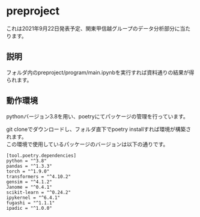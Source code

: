 # preproject
これは2021年9月22日発表予定、関東甲信越グループのデータ分析部分に当たります。  
## 説明
フォルダ内のpreproject/program/main.ipynbを実行すれば資料通りの結果が得られます。  
## 動作環境
pythonバージョン3.8を用い、poetryにてパッケージの管理を行っています。

git cloneでダウンロードし、フォルダ直下でpoetry installすれば環境が構築されます。  
この環境で使用しているパッケージのバージョンは以下の通りです。
```
[tool.poetry.dependencies]
python = "^3.8"
pandas = "^1.3.3"
torch = "^1.9.0"
transformers = "^4.10.2"
gensim = "^4.1.2"
Janome = "^0.4.1"
scikit-learn = "^0.24.2"
ipykernel = "^6.4.1"
fugashi = "^1.1.1"
ipadic = "^1.0.0"
```
